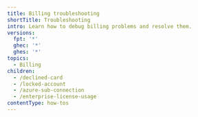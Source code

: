 ```yaml
---
title: Billing troubleshooting
shortTitle: Troubleshooting
intro: Learn how to debug billing problems and resolve them.
versions:
  fpt: '*'
  ghec: '*'
  ghes: '*'
topics:
  - Billing
children:
  - /declined-card
  - /locked-account
  - /azure-sub-connection
  - /enterprise-license-usage
contentType: how-tos
---
```

